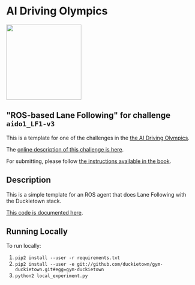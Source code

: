 <!-- do not modify - autogenerated -->
 
# AI Driving Olympics

<a href="http://aido.duckietown.org"><img width="200" src="https://www.duckietown.org/wp-content/uploads/2018/07/AIDO-768x512.png"/></a>


## "ROS-based Lane Following" for challenge `aido1_LF1-v3`

This is a template for one of the challenges in the [the AI Driving Olympics](http://aido.duckietown.org/).

The [online description of this challenge is here][online].

For submitting, please follow [the instructions available in the book][book].
 
[book]: http://docs.duckietown.org/DT18/AIDO/out/

[online]: https://challenges.duckietown.org/v3/humans/challenges/aido1_LF1-v3

## Description

This is a simple template for an ROS agent that does Lane Following with the Duckietown stack.

[This code is documented here](https://docs.duckietown.org/DT18/AIDO/out/ros_baseline.html).

## Running Locally

To run locally:

1. `pip2 install --user -r requirements.txt`
2. `pip2 install --user -e git://github.com/duckietown/gym-duckietown.git#egg=gym-duckietown`
3. `python2 local_experiment.py`
